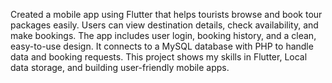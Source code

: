 Created a mobile app using Flutter that helps tourists browse and book tour packages easily. Users can view destination details, check availability, and make bookings. The app includes user login, booking history, and a clean, easy-to-use design. It connects to a MySQL database with PHP to handle data and booking requests. This project shows my skills in Flutter, Local data storage, and building user-friendly mobile apps.
